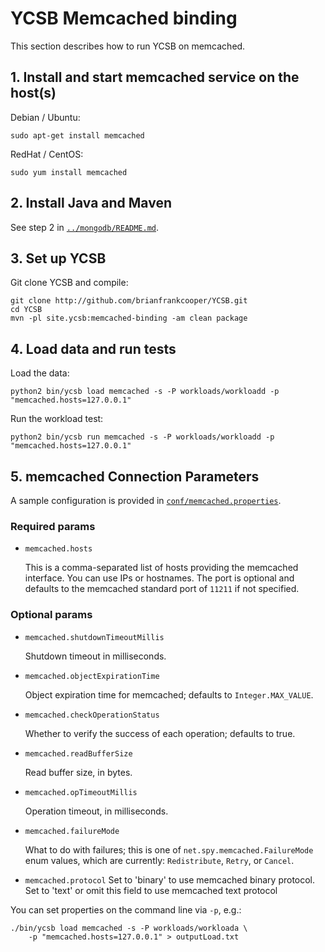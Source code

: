 <!--
Copyright (c) 2015 YCSB contributors. All rights reserved.

Licensed under the Apache License, Version 2.0 (the "License"); you
may not use this file except in compliance with the License. You
may obtain a copy of the License at

http://www.apache.org/licenses/LICENSE-2.0

Unless required by applicable law or agreed to in writing, software
distributed under the License is distributed on an "AS IS" BASIS,
WITHOUT WARRANTIES OR CONDITIONS OF ANY KIND, either express or
implied. See the License for the specific language governing
permissions and limitations under the License. See accompanying
LICENSE file.
-->

# YCSB Memcached binding

This section describes how to run YCSB on memcached.

## 1. Install and start memcached service on the host(s)

Debian / Ubuntu:

    sudo apt-get install memcached

RedHat / CentOS:

    sudo yum install memcached

## 2. Install Java and Maven

See step 2 in [`../mongodb/README.md`](../mongodb/README.md).

## 3. Set up YCSB

Git clone YCSB and compile:

    git clone http://github.com/brianfrankcooper/YCSB.git
    cd YCSB
    mvn -pl site.ycsb:memcached-binding -am clean package

## 4. Load data and run tests

Load the data:

    python2 bin/ycsb load memcached -s -P workloads/workloadd -p "memcached.hosts=127.0.0.1"

Run the workload test:

    python2 bin/ycsb run memcached -s -P workloads/workloadd -p "memcached.hosts=127.0.0.1"

## 5. memcached Connection Parameters

A sample configuration is provided in
[`conf/memcached.properties`](conf/memcached.properties).

### Required params

- `memcached.hosts`

  This is a comma-separated list of hosts providing the memcached interface.
  You can use IPs or hostnames. The port is optional and defaults to the
  memcached standard port of `11211` if not specified.

### Optional params

- `memcached.shutdownTimeoutMillis`

  Shutdown timeout in milliseconds.

- `memcached.objectExpirationTime`

  Object expiration time for memcached; defaults to `Integer.MAX_VALUE`.

- `memcached.checkOperationStatus`

  Whether to verify the success of each operation; defaults to true.

- `memcached.readBufferSize`

  Read buffer size, in bytes.

- `memcached.opTimeoutMillis`

  Operation timeout, in milliseconds.

- `memcached.failureMode`

  What to do with failures; this is one of `net.spy.memcached.FailureMode` enum
  values, which are currently: `Redistribute`, `Retry`, or `Cancel`.

- `memcached.protocol`
  Set to 'binary' to use memcached binary protocol. Set to 'text' or omit this field
  to use memcached text protocol

You can set properties on the command line via `-p`, e.g.:

    ./bin/ycsb load memcached -s -P workloads/workloada \
        -p "memcached.hosts=127.0.0.1" > outputLoad.txt
